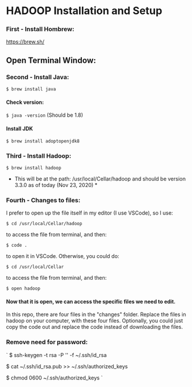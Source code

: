 # HADOOP Installation and Setup

### First - Install Hombrew:
https://brew.sh/

## Open Terminal Window:

### Second - Install Java:

`$ brew install java`

#### Check version: 

`$ java -version` 
(Should be 1.8)

#### Install JDK

`$ brew install adoptopenjdk8`

### Third - Install Hadoop:

`$ brew install hadoop`

* This will be at the path: /usr/local/Cellar/hadoop and should be version 3.3.0 as of today (Nov 23, 2020) *

### Fourth - Changes to files:

I prefer to open up the file itself in my editor (I use VSCode), so I use:

`$ cd /usr/local/Cellar/hadoop`

to access the file from terminal, and then:

`$ code .`

to open it in VSCode. Otherwise, you could do:

`$ cd /usr/local/Cellar`

to access the file from terminal, and then:

`$ open hadoop`

#### Now that it is open, we can access the specific files we need to edit.

In this repo, there are four files in the "changes" folder. Replace the files in hadoop on your computer, with these four files. Optionally, you could just copy the code out and replace the code instead of downloading the files.

### Remove need for password:

`
$ ssh-keygen -t rsa -P '' -f ~/.ssh/id_rsa

$ cat ~/.ssh/id_rsa.pub >> ~/.ssh/authorized_keys

$ chmod 0600 ~/.ssh/authorized_keys
`
